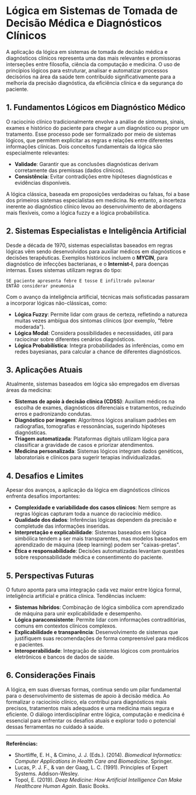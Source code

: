 # Lógica em Sistemas de Tomada de Decisão Médica e Diagnósticos Clínicos

A aplicação da lógica em sistemas de tomada de decisão médica e diagnósticos clínicos representa uma das mais relevantes e promissoras interseções entre filosofia, ciência da computação e medicina. O uso de princípios lógicos para estruturar, analisar e automatizar processos decisórios na área da saúde tem contribuído significativamente para a melhoria da precisão diagnóstica, da eficiência clínica e da segurança do paciente.

## 1. Fundamentos Lógicos em Diagnóstico Médico

O raciocínio clínico tradicionalmente envolve a análise de sintomas, sinais, exames e histórico do paciente para chegar a um diagnóstico ou propor um tratamento. Esse processo pode ser formalizado por meio de sistemas lógicos, que permitem explicitar as regras e relações entre diferentes informações clínicas. Dois conceitos fundamentais da lógica são especialmente relevantes:

- **Validade**: Garantir que as conclusões diagnósticas derivam corretamente das premissas (dados clínicos).
- **Consistência**: Evitar contradições entre hipóteses diagnósticas e evidências disponíveis.

A lógica clássica, baseada em proposições verdadeiras ou falsas, foi a base dos primeiros sistemas especialistas em medicina. No entanto, a incerteza inerente ao diagnóstico clínico levou ao desenvolvimento de abordagens mais flexíveis, como a lógica fuzzy e a lógica probabilística.

## 2. Sistemas Especialistas e Inteligência Artificial

Desde a década de 1970, sistemas especialistas baseados em regras lógicas vêm sendo desenvolvidos para auxiliar médicos em diagnósticos e decisões terapêuticas. Exemplos históricos incluem o **MYCIN**, para diagnóstico de infecções bacterianas, e o **Internist-I**, para doenças internas. Esses sistemas utilizam regras do tipo:

```
SE paciente apresenta febre E tosse E infiltrado pulmonar
ENTÃO considerar pneumonia
```

Com o avanço da inteligência artificial, técnicas mais sofisticadas passaram a incorporar lógicas não-clássicas, como:

- **Lógica Fuzzy**: Permite lidar com graus de certeza, refletindo a natureza muitas vezes ambígua dos sintomas clínicos (por exemplo, "febre moderada").
- **Lógica Modal**: Considera possibilidades e necessidades, útil para raciocinar sobre diferentes cenários diagnósticos.
- **Lógica Probabilística**: Integra probabilidades às inferências, como em redes bayesianas, para calcular a chance de diferentes diagnósticos.

## 3. Aplicações Atuais

Atualmente, sistemas baseados em lógica são empregados em diversas áreas da medicina:

- **Sistemas de apoio à decisão clínica (CDSS)**: Auxiliam médicos na escolha de exames, diagnósticos diferenciais e tratamentos, reduzindo erros e padronizando condutas.
- **Diagnóstico por imagem**: Algoritmos lógicos analisam padrões em radiografias, tomografias e ressonâncias, sugerindo hipóteses diagnósticas.
- **Triagem automatizada**: Plataformas digitais utilizam lógica para classificar a gravidade de casos e priorizar atendimentos.
- **Medicina personalizada**: Sistemas lógicos integram dados genéticos, laboratoriais e clínicos para sugerir terapias individualizadas.

## 4. Desafios e Limites

Apesar dos avanços, a aplicação da lógica em diagnósticos clínicos enfrenta desafios importantes:

- **Complexidade e variabilidade dos casos clínicos**: Nem sempre as regras lógicas capturam toda a nuance do raciocínio médico.
- **Qualidade dos dados**: Inferências lógicas dependem da precisão e completude das informações inseridas.
- **Interpretação e explicabilidade**: Sistemas baseados em lógica simbólica tendem a ser mais transparentes, mas modelos baseados em aprendizado de máquina (deep learning) podem ser "caixas-pretas".
- **Ética e responsabilidade**: Decisões automatizadas levantam questões sobre responsabilidade médica e consentimento do paciente.

## 5. Perspectivas Futuras

O futuro aponta para uma integração cada vez maior entre lógica formal, inteligência artificial e prática clínica. Tendências incluem:

- **Sistemas híbridos**: Combinação de lógica simbólica com aprendizado de máquina para unir explicabilidade e desempenho.
- **Lógica paraconsistente**: Permite lidar com informações contraditórias, comuns em contextos clínicos complexos.
- **Explicabilidade e transparência**: Desenvolvimento de sistemas que justifiquem suas recomendações de forma compreensível para médicos e pacientes.
- **Interoperabilidade**: Integração de sistemas lógicos com prontuários eletrônicos e bancos de dados de saúde.

## 6. Considerações Finais

A lógica, em suas diversas formas, continua sendo um pilar fundamental para o desenvolvimento de sistemas de apoio à decisão médica. Ao formalizar o raciocínio clínico, ela contribui para diagnósticos mais precisos, tratamentos mais adequados e uma medicina mais segura e eficiente. O diálogo interdisciplinar entre lógica, computação e medicina é essencial para enfrentar os desafios atuais e explorar todo o potencial dessas ferramentas no cuidado à saúde.

---

**Referências:**

- Shortliffe, E. H., & Cimino, J. J. (Eds.). (2014). *Biomedical Informatics: Computer Applications in Health Care and Biomedicine*. Springer.
- Lucas, P. J. F., & van der Gaag, L. C. (1991). Principles of Expert Systems. Addison-Wesley.
- Topol, E. (2019). *Deep Medicine: How Artificial Intelligence Can Make Healthcare Human Again*. Basic Books.